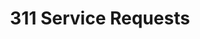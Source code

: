 ---
title: 311 Service Requests
organization: "Managing Director's Office"
notes: This api represents service requests submit via the 311 web and mobile applications.  It does not include requests phoned in or entered manually by departments.
resources:
  - name: 311 Service Requests (Partial) Production API
    url: 'http://www.publicstuff.com/api/open311/discovery.xml'
    format: api
  - name: 311 Service Requests (Partial) Test API
    url: 'http://test.publicstuff.com/api/open311/discovery.xml'
    format: api
  - name: 311 Service Requests (Partial) API Documentation
    url: 'http://phlapi.com/open311.html'
    format: html
maintainer: Miguel Santana
maintainer_email: miguel.santana@phila.gov
---